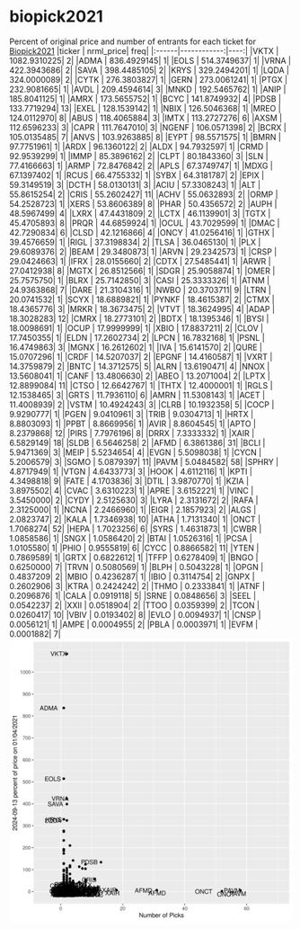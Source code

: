 # biopick2021
Percent of original price and number of entrants for each ticket for [Biopick2021](https://twitter.com/hashtag/Biopick2021)
|ticker |   nrml_price| freq|
|:------|------------:|----:|
|VKTX   | 1082.9310225|    2|
|ADMA   |  836.4929145|    1|
|EOLS   |  514.3749637|    1|
|VRNA   |  422.3943686|    2|
|SAVA   |  398.4485105|    2|
|KRYS   |  329.2494201|    1|
|LQDA   |  324.0000089|    2|
|CYTK   |  276.3803827|    1|
|GERN   |  273.0061241|    1|
|PTGX   |  232.9081665|    1|
|AVDL   |  209.4594614|    3|
|MNKD   |  192.5465762|    1|
|ANIP   |  185.8041125|    1|
|AMRX   |  173.5655752|    1|
|BCYC   |  141.8749932|    4|
|PDSB   |  133.7719294|   13|
|EXEL   |  128.1539142|    1|
|NBIX   |  126.5046368|    1|
|MREO   |  124.0112970|    8|
|ABUS   |  118.4065884|    3|
|IMTX   |  113.2727276|    6|
|AXSM   |  112.6596233|    3|
|CAPR   |  111.7647010|    3|
|NGENF  |  106.0571398|    2|
|BCRX   |  105.0135485|    7|
|ANVS   |  103.9263885|    8|
|EYPT   |   98.5571575|    1|
|BMRN   |   97.7751961|    1|
|ARDX   |   96.1360122|    2|
|ALDX   |   94.7932597|    1|
|CRMD   |   92.9539299|    1|
|IMMP   |   85.3896162|    2|
|CLPT   |   80.1843360|    3|
|SLN    |   77.4166663|    1|
|ARMP   |   72.8476842|    2|
|APLS   |   67.3749747|    1|
|MDXG   |   67.1397402|    1|
|RCUS   |   66.4755332|    1|
|SYBX   |   64.3181787|    2|
|EPIX   |   59.3149519|    3|
|DCTH   |   58.0130131|    3|
|ACIU   |   57.3308243|    1|
|ALT    |   55.8615254|    2|
|CRIS   |   55.2602427|   11|
|ACHV   |   55.0632893|    2|
|ORMP   |   54.2528723|    1|
|XERS   |   53.8606389|    8|
|PHAR   |   50.4356572|    2|
|AUPH   |   48.5967499|    4|
|LXRX   |   47.4431809|    2|
|LCTX   |   46.1139901|    3|
|TGTX   |   45.4705893|    8|
|PRQR   |   44.6859924|    1|
|OCUL   |   43.7029599|    1|
|DMAC   |   42.7290834|    6|
|CLSD   |   42.1216866|    4|
|ONCY   |   41.0256416|    1|
|GTHX   |   39.4576659|    1|
|RIGL   |   37.3198834|    2|
|TLSA   |   36.0465130|    1|
|PLX    |   29.6089376|    2|
|BEAM   |   29.3480873|    1|
|ARVN   |   29.2342573|    1|
|CRSP   |   29.0424663|    1|
|IFRX   |   28.0155660|    2|
|CDTX   |   27.5485441|    1|
|ARWR   |   27.0412938|    8|
|MGTX   |   26.8512566|    1|
|SDGR   |   25.9058874|    1|
|OMER   |   25.7575750|    1|
|BLRX   |   25.7142850|    3|
|CASI   |   25.3333326|    1|
|ATNM   |   24.9363868|    7|
|DARE   |   21.3104316|    1|
|NWBO   |   20.3703711|    9|
|LTRN   |   20.0741532|    1|
|SCYX   |   18.6889821|    1|
|PYNKF  |   18.4615387|    2|
|CTMX   |   18.4365776|    3|
|MRKR   |   18.3673475|    2|
|VTVT   |   18.3624995|    4|
|ADAP   |   18.3028283|   12|
|CMRX   |   18.2773101|    2|
|BDTX   |   18.1395346|    1|
|BYSI   |   18.0098691|    1|
|OCUP   |   17.9999999|    1|
|XBIO   |   17.8837211|    2|
|CLOV   |   17.7450355|    1|
|ELDN   |   17.2602734|    2|
|LPCN   |   16.7832168|    1|
|PSNL   |   16.4749863|    3|
|MGNX   |   16.2612602|    1|
|IVA    |   15.6141570|    2|
|QURE   |   15.0707296|    1|
|CRDF   |   14.5207037|    2|
|EPGNF  |   14.4160587|    1|
|VXRT   |   14.3759879|    2|
|BNTC   |   14.3712575|    5|
|ALRN   |   13.6190471|    4|
|NNOX   |   13.5608041|    1|
|CANF   |   13.4806630|    2|
|ABEO   |   13.2071004|    2|
|LPTX   |   12.8899084|   11|
|CTSO   |   12.6642767|    1|
|THTX   |   12.4000001|    1|
|RGLS   |   12.1538465|    3|
|GRTS   |   11.7936110|    6|
|AMRN   |   11.5308143|    1|
|ACET   |   11.4008939|    2|
|VSTM   |   10.4924243|    3|
|CLRB   |   10.1932358|    5|
|COCP   |    9.9290777|    1|
|PGEN   |    9.0410961|    3|
|TRIB   |    9.0304713|    1|
|HRTX   |    8.8803093|    1|
|PPBT   |    8.8669956|    1|
|AVIR   |    8.8604545|    1|
|APTO   |    8.2379868|   12|
|PIRS   |    7.7976196|    8|
|DRRX   |    7.3333332|    1|
|XAIR   |    6.5829149|   18|
|SLDB   |    6.5646258|    2|
|AFMD   |    6.3861386|   31|
|BCLI   |    5.9471369|    3|
|MEIP   |    5.5234654|    4|
|EVGN   |    5.5098038|    1|
|CYCN   |    5.2006579|    3|
|SGMO   |    5.0879397|   11|
|PAVM   |    5.0484582|   58|
|SPHRY  |    4.8717949|    1|
|VTGN   |    4.6433773|    3|
|HOOK   |    4.6112116|    1|
|KPTI   |    4.3498818|    9|
|FATE   |    4.1703836|    3|
|DTIL   |    3.9870770|    1|
|KZIA   |    3.8975502|    4|
|CVAC   |    3.6310223|    1|
|APRE   |    3.6152221|    1|
|VINC   |    3.5450000|    2|
|CYDY   |    2.5125630|    3|
|LYRA   |    2.3131672|    2|
|RAFA   |    2.3125000|    1|
|NCNA   |    2.2466960|    1|
|EIGR   |    2.1857923|    2|
|ALGS   |    2.0823747|    2|
|KALA   |    1.7346938|   10|
|ATHA   |    1.7131340|    1|
|ONCT   |    1.7068274|   52|
|HEPA   |    1.7023256|    6|
|SYRS   |    1.4631873|    1|
|CWBR   |    1.0858586|    1|
|SNGX   |    1.0586420|    2|
|BTAI   |    1.0526316|    1|
|PCSA   |    1.0105580|    1|
|PHIO   |    0.9555819|    6|
|CYCC   |    0.8866582|   11|
|YTEN   |    0.7869589|    1|
|GRTX   |    0.6822612|    1|
|TFFP   |    0.6278409|    1|
|BNGO   |    0.6250000|    7|
|TRVN   |    0.5080569|    1|
|BLPH   |    0.5043228|    1|
|OPGN   |    0.4837209|    2|
|MBIO   |    0.4236287|    1|
|IBIO   |    0.3114754|    2|
|GNPX   |    0.2602906|    3|
|KTRA   |    0.2424242|    2|
|THMO   |    0.2333841|    1|
|ATNF   |    0.2096876|    1|
|CALA   |    0.0919118|    5|
|SRNE   |    0.0848656|    3|
|SEEL   |    0.0542237|    2|
|XXII   |    0.0518904|    2|
|TTOO   |    0.0359399|    2|
|TCON   |    0.0260417|   10|
|VBIV   |    0.0193402|    8|
|EVLO   |    0.0094937|    1|
|CNSP   |    0.0056121|    1|
|AMPE   |    0.0004955|    2|
|PBLA   |    0.0003971|    1|
|EVFM   |    0.0001882|    7|
![retvspicks](biopicks.png?raw=true)
